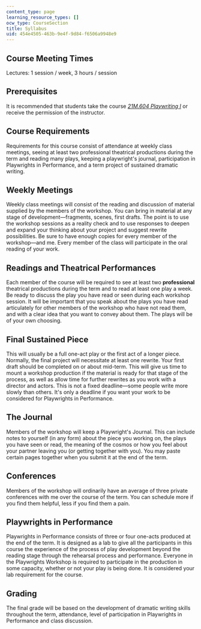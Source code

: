 ```yaml
---
content_type: page
learning_resource_types: []
ocw_type: CourseSection
title: Syllabus
uid: 454e4505-463b-9e4f-9d84-f6506a9948e9
---
```


Course Meeting Times
--------------------

Lectures: 1 session / week, 3 hours / session

Prerequisites
-------------

It is recommended that students take the course [_21M.604 Playwriting I_](/courses/21m-604-playwriting-i-spring-2005) or receive the permission of the instructor.

Course Requirements
-------------------

Requirements for this course consist of attendance at weekly class meetings, seeing at least two professional theatrical productions during the term and reading many plays, keeping a playwright's journal, participation in Playwrights in Performance, and a term project of sustained dramatic writing.

Weekly Meetings
---------------

Weekly class meetings will consist of the reading and discussion of material supplied by the members of the workshop. You can bring in material at any stage of development—fragments, scenes, first drafts. The point is to use the workshop sessions as a reality check and to use responses to deepen and expand your thinking about your project and suggest rewrite possibilities. Be sure to have enough copies for every member of the workshop—and me. Every member of the class will participate in the oral reading of your work.

Readings and Theatrical Performances
------------------------------------

Each member of the course will be required to see at least two **professional** theatrical productions during the term and to read at least one play a week. Be ready to discuss the play you have read or seen during each workshop session. It will be important that you speak about the plays you have read articulately for other members of the workshop who have not read them, and with a clear idea that you want to convey about them. The plays will be of your own choosing.

Final Sustained Piece
---------------------

This will usually be a full one-act play or the first act of a longer piece. Normally, the final project will necessitate at least one rewrite. Your first draft should be completed on or about mid-term. This will give us time to mount a workshop production if the material is ready for that stage of the process, as well as allow time for further rewrites as you work with a director and actors. This is not a fixed deadline—some people write more slowly than others. It's only a deadline if you want your work to be considered for Playwrights in Performance.

The Journal
-----------

Members of the workshop will keep a Playwright's Journal. This can include notes to yourself (in any form) about the piece you working on, the plays you have seen or read, the meaning of the cosmos or how you feel about your partner leaving you (or getting together with you). You may paste certain pages together when you submit it at the end of the term.

Conferences
-----------

Members of the workshop will ordinarily have an average of three private conferences with me over the course of the term. You can schedule more if you find them helpful, less if you find them a pain.

Playwrights in Performance
--------------------------

Playwrights in Performance consists of three or four one-acts produced at the end of the term. It is designed as a lab to give all the participants in this course the experience of the process of play development beyond the reading stage through the rehearsal process and performance. Everyone in the Playwrights Workshop is required to participate in the production in some capacity, whether or not your play is being done. It is considered your lab requirement for the course.

Grading
-------

The final grade will be based on the development of dramatic writing skills throughout the term, attendance, level of participation in Playwrights in Performance and class discussion.